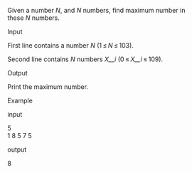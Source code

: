 Given a number _N_, and _N_ numbers, find maximum number in these _N_ numbers.

Input

First line contains a number _N_ (1 ≤ _N_ ≤ 103).

Second line contains _N_ numbers _X__i_ (0 ≤ _X__i_ ≤ 109).

Output

Print the maximum number.

Example

input


5  
1 8 5 7 5  

output


8